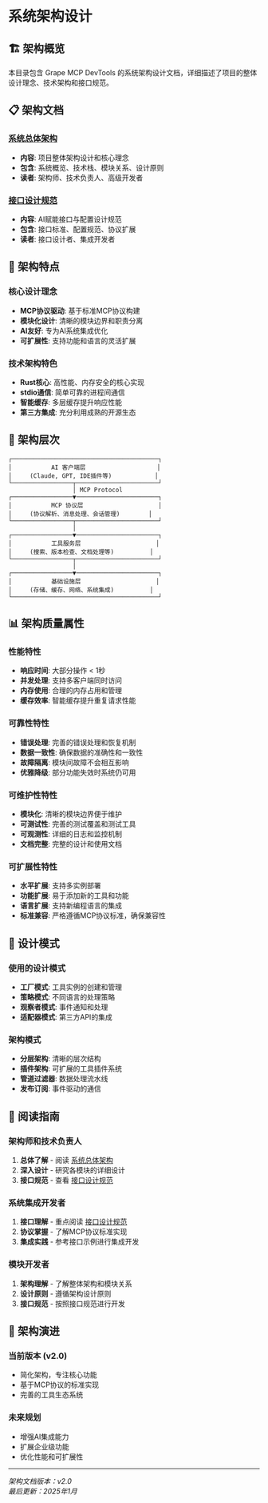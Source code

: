 # 系统架构设计

## 🏗️ 架构概览

本目录包含 Grape MCP DevTools 的系统架构设计文档，详细描述了项目的整体设计理念、技术架构和接口规范。

## 📋 架构文档

### [系统总体架构](overview.md)
- **内容**: 项目整体架构设计和核心理念
- **包含**: 系统概览、技术栈、模块关系、设计原则
- **读者**: 架构师、技术负责人、高级开发者

### [接口设计规范](interfaces.md)
- **内容**: AI赋能接口与配置设计规范
- **包含**: 接口标准、配置规范、协议扩展
- **读者**: 接口设计者、集成开发者

## 🎯 架构特点

### 核心设计理念
- **MCP协议驱动**: 基于标准MCP协议构建
- **模块化设计**: 清晰的模块边界和职责分离
- **AI友好**: 专为AI系统集成优化
- **可扩展性**: 支持功能和语言的灵活扩展

### 技术架构特色
- **Rust核心**: 高性能、内存安全的核心实现
- **stdio通信**: 简单可靠的进程间通信
- **智能缓存**: 多层缓存提升响应性能
- **第三方集成**: 充分利用成熟的开源生态

## 🔗 架构层次

```
┌─────────────────────────────────────────┐
│           AI 客户端层                    │
│     (Claude, GPT, IDE插件等)            │
└─────────────────┬───────────────────────┘
                  │ MCP Protocol
┌─────────────────▼───────────────────────┐
│           MCP 协议层                     │
│     (协议解析、消息处理、会话管理)        │
└─────────────────┬───────────────────────┘
                  │
┌─────────────────▼───────────────────────┐
│           工具服务层                     │
│     (搜索、版本检查、文档处理等)          │
└─────────────────┬───────────────────────┘
                  │
┌─────────────────▼───────────────────────┐
│           基础设施层                     │
│     (存储、缓存、网络、系统集成)          │
└─────────────────────────────────────────┘
```

## 📊 架构质量属性

### 性能特性
- **响应时间**: 大部分操作 < 1秒
- **并发处理**: 支持多客户端同时访问
- **内存使用**: 合理的内存占用和管理
- **缓存效率**: 智能缓存提升重复请求性能

### 可靠性特性
- **错误处理**: 完善的错误处理和恢复机制
- **数据一致性**: 确保数据的准确性和一致性
- **故障隔离**: 模块间故障不会相互影响
- **优雅降级**: 部分功能失效时系统仍可用

### 可维护性特性
- **模块化**: 清晰的模块边界便于维护
- **可测试性**: 完善的测试覆盖和测试工具
- **可观测性**: 详细的日志和监控机制
- **文档完整**: 完整的设计和使用文档

### 可扩展性特性
- **水平扩展**: 支持多实例部署
- **功能扩展**: 易于添加新的工具和功能
- **语言扩展**: 支持新编程语言的集成
- **标准兼容**: 严格遵循MCP协议标准，确保兼容性

## 🎨 设计模式

### 使用的设计模式
- **工厂模式**: 工具实例的创建和管理
- **策略模式**: 不同语言的处理策略
- **观察者模式**: 事件通知和处理
- **适配器模式**: 第三方API的集成

### 架构模式
- **分层架构**: 清晰的层次结构
- **插件架构**: 可扩展的工具插件系统
- **管道过滤器**: 数据处理流水线
- **发布订阅**: 事件驱动的通信

## 📖 阅读指南

### 架构师和技术负责人
1. **总体了解** - 阅读 [系统总体架构](overview.md)
2. **深入设计** - 研究各模块的详细设计
3. **接口规范** - 查看 [接口设计规范](interfaces.md)

### 系统集成开发者
1. **接口理解** - 重点阅读 [接口设计规范](interfaces.md)
2. **协议掌握** - 了解MCP协议标准实现
3. **集成实践** - 参考接口示例进行集成开发

### 模块开发者
1. **架构理解** - 了解整体架构和模块关系
2. **设计原则** - 遵循架构设计原则
3. **接口规范** - 按照接口规范进行开发

## 🔄 架构演进

### 当前版本 (v2.0)
- 简化架构，专注核心功能
- 基于MCP协议的标准实现
- 完善的工具生态系统

### 未来规划
- 增强AI集成能力
- 扩展企业级功能
- 优化性能和可扩展性

---

*架构文档版本：v2.0*  
*最后更新：2025年1月* 